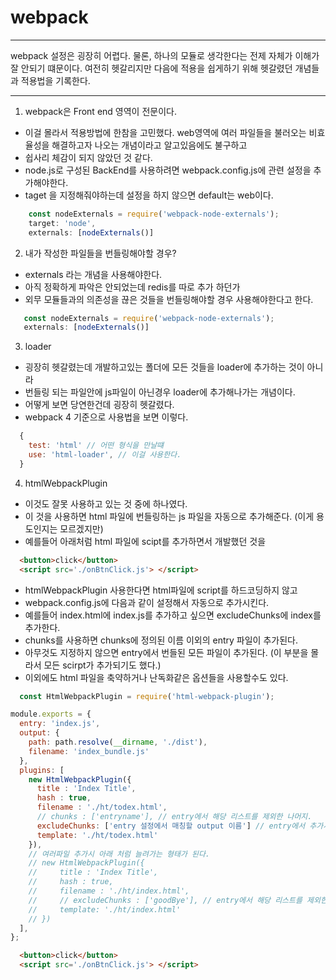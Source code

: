 # webpack
- - -
webpack 설정은 굉장히 어렵다. 
물론, 하나의 모듈로 생각한다는 전제 자체가 이해가 잘 안되기 떄문이다.
여전히 헷갈리지만 다음에 적용을 쉽게하기 위해 헷갈렸던 개념들과 적용법을 기록한다.
- - -

1. webpack은 Front end 영역이 전문이다.

 - 이걸 몰라서 적용방법에 한참을 고민했다. web영역에 여러 파일들을 불러오는 비효율성을 해결하고자 나오는 개념이라고 알고있음에도 불구하고 
 - 쉽사리 체감이 되지 않았던 것 같다. 
 - node.js로 구성된 BackEnd를 사용하려면 webpack.config.js에 관련 설정을 추가해야한다.
 - taget 을 지정해줘야하는데 설정을 하지 않으면 default는 web이다.

```javascript
    const nodeExternals = require('webpack-node-externals');
    target: 'node',
    externals: [nodeExternals()]
```

2. 내가 작성한 파일들을 번들링해야할 경우?

 - externals 라는 개념을 사용해야한다.
 - 아직 정확하게 파악은 안되었는데 redis를 따로 추가 하던가
 - 외무 모듈들과의 의존성을 끊은 것들을 번들링해야할 경우 사용해야한다고 한다.
 ```javascript
    const nodeExternals = require('webpack-node-externals');
    externals: [nodeExternals()]
```

3. loader

 - 굉장히 헷갈렸는데 개발하고있는 폴더에 모든 것들을 loader에 추가하는 것이 아니라
 - 번들링 되는 파일안에 js파일이 아닌경우 loader에 추가해나가는 개념이다. 
 - 어떻게 보면 당연한건데 굉장히 헷갈렸다.
 - webpack 4 기준으로 사용법을 보면 이렇다.

```javascript
  {
    test: 'html' // 어떤 형식을 만날떄
    use: 'html-loader', // 이걸 사용한다.
  }
```

4. htmlWebpackPlugin

 - 이것도 잘못 사용하고 있는 것 중에 하나였다. 
 - 이 것을 사용하면 html 파일에 번들링하는 js 파일을 자동으로 추가해준다. (이게 용도인지는 모르겠지만)
 - 예를들어 아래처럼 html 파일에 scipt를 추가하면서 개발했던 것을

```html
  <button>click</button>
  <script src='./onBtnClick.js'> </script>
```

 - htmlWebpackPlugin 사용한다면 html파일에 script를 하드코딩하지 않고
 - webpack.config.js에 다음과 같이 설정해서 자동으로 추가시킨다.
 - 예를들어 index.html에 index.js를 추가하고 싶으면 excludeChunks에 index를 추가한다.
 - chunks를 사용하면 chunks에 정의된 이름 이외의 entry 파일이 추가된다.
 - 아무것도 지정하지 않으면 entry에서 번들된 모든 파일이 추가된다. (이 부분을 몰라서 모든 scirpt가 추가되기도 했다.)
 - 이외에도 html 파일을 축약하거나 난독화같은 옵션들을 사용할수도 있다.
 
```javascript
  const HtmlWebpackPlugin = require('html-webpack-plugin');

module.exports = {
  entry: 'index.js',
  output: {
    path: path.resolve(__dirname, './dist'),
    filename: 'index_bundle.js'
  },
  plugins: [
    new HtmlWebpackPlugin({
      title : 'Index Title',
      hash : true,
      filename : './ht/todex.html',
      // chunks : ['entryname'], // entry에서 해당 리스트를 제외한 나머지.
      excludeChunks: ['entry 설정에서 매칭할 output 이름'] // entry에서 추가시킬 이름
      template: './ht/todex.html'
    }),
    // 여러파일 추가시 아래 처럼 늘려가는 형태가 된다.
    // new HtmlWebpackPlugin({
    //     title : 'Index Title',
    //     hash : true,
    //     filename : './ht/index.html',
    //     // excludeChunks : ['goodBye'], // entry에서 해당 리스트를 제외한 나머지
    //     template: './ht/index.html'
    // })
  ],
};
```


```html
  <button>click</button>
  <script src='./onBtnClick.js'> </script>
```
